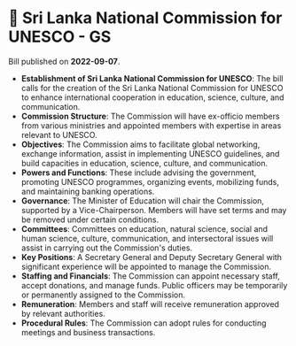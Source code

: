 # 📄  Sri Lanka National Commission for UNESCO - GS

Bill published on **2022-09-07**.

- **Establishment of Sri Lanka National Commission for UNESCO**: The bill calls for the creation of the Sri Lanka National Commission for UNESCO to enhance international cooperation in education, science, culture, and communication.
- **Commission Structure**: The Commission will have ex-officio members from various ministries and appointed members with expertise in areas relevant to UNESCO.
- **Objectives**: The Commission aims to facilitate global networking, exchange information, assist in implementing UNESCO guidelines, and build capacities in education, science, culture, and communication.
- **Powers and Functions**: These include advising the government, promoting UNESCO programmes, organizing events, mobilizing funds, and maintaining banking operations.
- **Governance**: The Minister of Education will chair the Commission, supported by a Vice-Chairperson. Members will have set terms and may be removed under certain conditions.
- **Committees**: Committees on education, natural science, social and human science, culture, communication, and intersectoral issues will assist in carrying out the Commission's duties.
- **Key Positions**: A Secretary General and Deputy Secretary General with significant experience will be appointed to manage the Commission.
- **Staffing and Financials**: The Commission can appoint necessary staff, accept donations, and manage funds. Public officers may be temporarily or permanently assigned to the Commission.
- **Remuneration**: Members and staff will receive remuneration approved by relevant authorities.
- **Procedural Rules**: The Commission can adopt rules for conducting meetings and business transactions.
